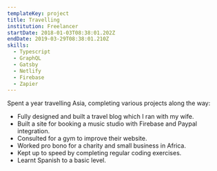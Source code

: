 ```yaml
---
templateKey: project
title: Travelling
institution: Freelancer
startDate: 2018-01-03T08:38:01.202Z
endDate: 2019-03-29T08:38:01.210Z
skills:
  - Typescript
  - GraphQL
  - Gatsby
  - Netlify
  - Firebase
  - Zapier
---
```

Spent a year travelling Asia, completing various projects along the way:

* Fully designed and built a travel blog which I ran with my wife.
* Built a site for booking a music studio with Firebase and Paypal integration.
* Consulted for a gym to improve their website.
* Worked pro bono for a charity and small business in Africa.
* Kept up to speed by completing regular coding exercises.
* Learnt Spanish to a basic level.
